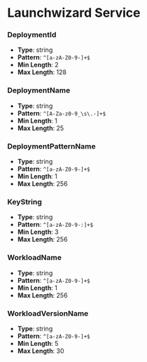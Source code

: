 # Launchwizard Service

### DeploymentId
- **Type**: string
- **Pattern**: `^[a-zA-Z0-9-]+$`
- **Min Length**: 2
- **Max Length**: 128

### DeploymentName
- **Type**: string
- **Pattern**: `^[A-Za-z0-9_\s\.-]+$`
- **Min Length**: 1
- **Max Length**: 25

### DeploymentPatternName
- **Type**: string
- **Pattern**: `^[a-zA-Z0-9-]+$`
- **Min Length**: 1
- **Max Length**: 256

### KeyString
- **Type**: string
- **Pattern**: `^[a-zA-Z0-9-:]+$`
- **Min Length**: 3
- **Max Length**: 256

### WorkloadName
- **Type**: string
- **Pattern**: `^[a-zA-Z0-9-]+$`
- **Min Length**: 1
- **Max Length**: 256

### WorkloadVersionName
- **Type**: string
- **Pattern**: `^[a-zA-Z0-9-]+$`
- **Min Length**: 5
- **Max Length**: 30


